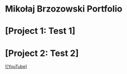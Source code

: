 # Mikołaj Brzozowski Portfolio

# [Project 1: Test 1]

# [Project 2: Test 2]

[![YouTube]](https://www.youtube.com/watch?v=1aXk2RViq3c)
